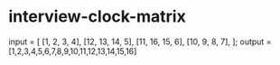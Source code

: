 # interview-clock-matrix

input = [
      [1, 2, 3, 4],
      [12, 13, 14, 5],
      [11, 16, 15, 6],
      [10, 9, 8, 7],
    ];
output = [1,2,3,4,5,6,7,8,9,10,11,12,13,14,15,16]
